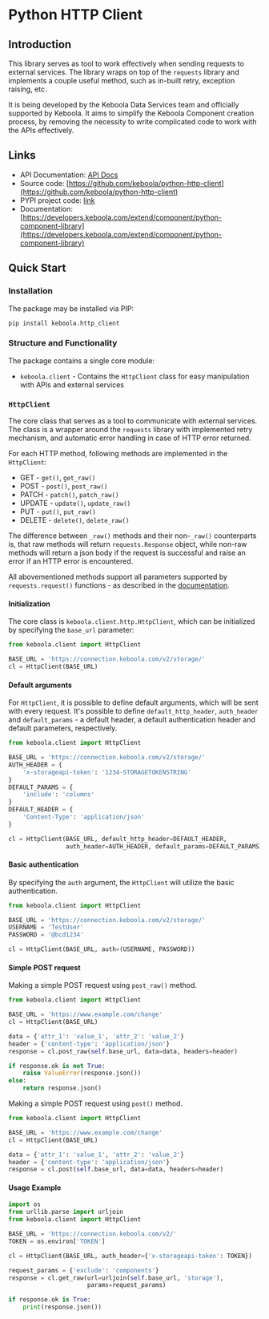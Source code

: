 # Python HTTP Client

## Introduction

This library serves as tool to work effectively when sending requests to external services. The library wraps on top of the `requests` library and implements a couple useful method, such as in-built retry, exception raising, etc.

It is being developed by the Keboola Data Services team and officially supported by Keboola. It aims to simplify the Keboola Component creation process, by removing the necessity to write complicated code to work with the APIs effectively.

## Links

- API Documentation: [API Docs](https://github.com/keboola/python-http-client/blob/main)
- Source code: [https://github.com/keboola/python-http-client](https://github.com/keboola/python-http-client)
- PYPI project code: [link](link)
- Documentation: [https://developers.keboola.com/extend/component/python-component-library](https://developers.keboola.com/extend/component/python-component-library)

## Quick Start

### Installation

The package may be installed via PIP:

```
pip install keboola.http_client
```

### Structure and Functionality

The package contains a single core module:
- `keboola.client` - Contains the `HttpClient` class for easy manipulation with APIs and external services

### `HttpClient`

The core class that serves as a tool to communicate with external services. The class is a wrapper around the `requests` library with implemented retry mechanism, and automatic error handling in case of HTTP error returned.

For each HTTP method, following methods are implemented in the `HttpClient`:
- GET - `get()`, `get_raw()`
- POST - `post()`, `post_raw()`
- PATCH - `patch()`, `patch_raw()`
- UPDATE - `update()`, `update_raw()`
- PUT - `put()`, `put_raw()`
- DELETE - `delete()`, `delete_raw()`

The difference between `_raw()` methods and their non-`_raw()` counterparts is, that raw methods will return `requests.Response` object, while non-raw methods will return a json body if the request is successful and raise an error if an HTTP error is encountered.

All abovementioned methods support all parameters supported by `requests.request()` functions - as described in the [documentation](https://requests.readthedocs.io/en/latest/api/#main-interface).

#### Initialization

The core class is `keboola.client.http.HttpClient`, which can be initialized by specifying the `base_url` parameter:

```python
from keboola.client import HttpClient

BASE_URL = 'https://connection.keboola.com/v2/storage/'
cl = HttpClient(BASE_URL)
```

#### Default arguments

For `HttpClient`, it is possible to define default arguments, which will be sent with every request. It's possible to define `default_http_header`, `auth_header` and `default_params` - a default header, a default authentication header and default parameters, respectively.

```python
from keboola.client import HttpClient

BASE_URL = 'https://connection.keboola.com/v2/storage/'
AUTH_HEADER = {
    'x-storageapi-token': '1234-STORAGETOKENSTRING'
}
DEFAULT_PARAMS = {
    'include': 'columns'
}
DEFAULT_HEADER = {
    'Content-Type': 'application/json'
}

cl = HttpClient(BASE_URL, default_http_header=DEFAULT_HEADER,
                auth_header=AUTH_HEADER, default_params=DEFAULT_PARAMS)
```

#### Basic authentication

By specifying the `auth` argument, the `HttpClient` will utilize the basic authentication.

```python
from keboola.client import HttpClient

BASE_URL = 'https://connection.keboola.com/v2/storage/'
USERNAME = 'TestUser'
PASSWORD = '@bcd1234'

cl = HttpClient(BASE_URL, auth=(USERNAME, PASSWORD))
```

#### Simple POST request

Making a simple POST request using `post_raw()` method.

```python
from keboola.client import HttpClient

BASE_URL = 'https://www.example.com/change'
cl = HttpClient(BASE_URL)

data = {'attr_1': 'value_1', 'attr_2': 'value_2'}
header = {'content-type': 'application/json'}
response = cl.post_raw(self.base_url, data=data, headers=header)

if response.ok is not True:
    raise ValueError(response.json())
else:
    return response.json()
```

Making a simple POST request using `post()` method.

```python
from keboola.client import HttpClient

BASE_URL = 'https://www.example.com/change'
cl = HttpClient(BASE_URL)

data = {'attr_1': 'value_1', 'attr_2': 'value_2'}
header = {'content-type': 'application/json'}
response = cl.post(self.base_url, data=data, headers=header)
```

#### Usage Example

```python
import os
from urllib.parse import urljoin
from keboola.client import HttpClient

BASE_URL = 'https://connection.keboola.com/v2/'
TOKEN = os.environ['TOKEN']

cl = HttpClient(BASE_URL, auth_header={'x-storageapi-token': TOKEN})

request_params = {'exclude': 'components'}
response = cl.get_raw(url=urljoin(self.base_url, 'storage'),
                      params=request_params)

if response.ok is True:
    print(response.json())
```